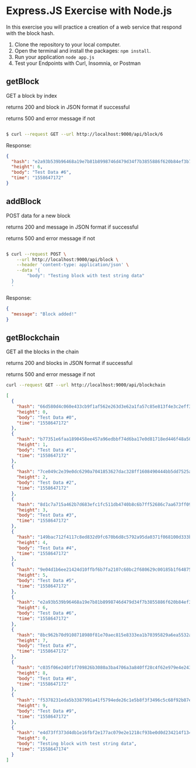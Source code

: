 # Express.JS Exercise with Node.js

In this exercise you will practice a creation of a web service that respond with the block hash.



1. Clone the repository to your local computer.
2. Open the terminal and install the packages: `npm install`.
3. Run your application `node app.js`
4. Test your Endpoints with Curl, Insomnia, or Postman


## getBlock 
GET a block by index

returns 200 and block in JSON format if successful

returns 500 and error message if not

```bash

$ curl --request GET --url http://localhost:9000/api/block/6

```

Response:
```json
{
  "hash": "e2a93b539b96468a19e7b81b8998746d479d34f7b3855886f620b84ef3b794ae",
  "height": 6,
  "body": "Test Data #6",
  "time": "1558647172"
}
```

## addBlock 
POST data for a new block

returns 200 and message in JSON format if successful

returns 500 and error message if not

```bash

$ curl --request POST \
    --url http://localhost:9000/api/block \
    --header 'content-type: application/json' \
    --data '{
        "body": "Testing block with test string data"
  }
  '

```

Response:
```json
{
  "message": "Block added!"
}
```

## getBlockchain
GET all the blocks in the chain

returns 200 and blocks in JSON format if successful

returns 500 and error message if not

```bash
curl --request GET --url http://localhost:9000/api/blockchain
```

```json
[
  {
    "hash": "66d580d4c060e433cb9f1af562e263d3e62a1fa57c85e813f4e3c2eff329449d",
    "height": 0,
    "body": "Test Data #0",
    "time": "1558647172"
  },
  {
    "hash": "b77351e6faa1890458ee457a96edbbf74d6ba17e0d81718ed446f48a50f59cd4",
    "height": 1,
    "body": "Test Data #1",
    "time": "1558647172"
  },
  {
    "hash": "7ce049c2e39e0dc6290a7041853627dac328ff1608490444bb5dd7525ab407e7",
    "height": 2,
    "body": "Test Data #2",
    "time": "1558647172"
  },
  {
    "hash": "8d1c7a715a462b7d683efc1fc511db4740b8c6b7ff52686c7aa673ff09d64d51",
    "height": 3,
    "body": "Test Data #3",
    "time": "1558647172"
  },
  {
    "hash": "149bac712f4117c8ed832d9fc670b6d8c5792a95da0371f068100d333bb4332e",
    "height": 4,
    "body": "Test Data #4",
    "time": "1558647172"
  },
  {
    "hash": "9e04d1b6ee21424d10ffbf6b7fa2107c60bc2f680629c00185b1f6487503bd25",
    "height": 5,
    "body": "Test Data #5",
    "time": "1558647172"
  },
  {
    "hash": "e2a93b539b96468a19e7b81b8998746d479d34f7b3855886f620b84ef3b794ae",
    "height": 6,
    "body": "Test Data #6",
    "time": "1558647172"
  },
  {
    "hash": "8bc962b70d9108718980f81e70aec815e8333ea1b70395829a6ea5532a5ef602",
    "height": 7,
    "body": "Test Data #7",
    "time": "1558647172"
  },
  {
    "hash": "c035f06e240f1f709826b3080a3ba4706a3a840ff28c4f62e979e4e243cca315",
    "height": 8,
    "body": "Test Data #8",
    "time": "1558647172"
  },
  {
    "hash": "f5378231eda5b3387991a41f5794ede26c1e5b8f3f3496c5c68f92b87e64808e",
    "height": 9,
    "body": "Test Data #9",
    "time": "1558647172"
  },
  {
    "hash": "e4d73ff373d4db1e16fbf2e177ac079e2e1218cf93be0d0d234214f134dccaf8",
    "height": 0,
    "body": "Testing block with test string data",
    "time": "1558647174"
  }
]
```